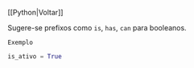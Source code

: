 [[Python|Voltar]]

Sugere-se prefixos como `is`, `has`, `can` para booleanos.

`Exemplo`
```Python
is_ativo = True
```

